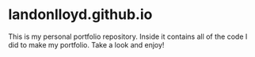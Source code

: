 # landonlloyd.github.io
This is my personal portfolio repository. Inside it contains all of the code I did to make my portfolio. Take a look and enjoy!
